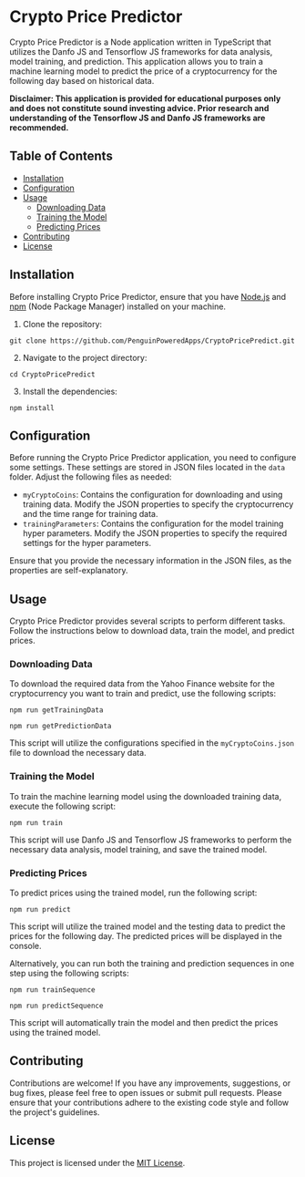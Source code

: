 # Crypto Price Predictor

Crypto Price Predictor is a Node application written in TypeScript that utilizes the Danfo JS and Tensorflow JS frameworks for data analysis, model training, and prediction. This application allows you to train a machine learning model to predict the price of a cryptocurrency for the following day based on historical data.

**Disclaimer: This application is provided for educational purposes only and does not constitute sound investing advice. Prior research and understanding of the Tensorflow JS and Danfo JS frameworks are recommended.**

## Table of Contents

- [Installation](#installation)
- [Configuration](#configuration)
- [Usage](#usage)
  - [Downloading Data](#downloading-data)
  - [Training the Model](#training-the-model)
  - [Predicting Prices](#predicting-prices)
- [Contributing](#contributing)
- [License](#license)

## Installation

Before installing Crypto Price Predictor, ensure that you have [Node.js](https://nodejs.org/) and [npm](https://www.npmjs.com/) (Node Package Manager) installed on your machine.

1. Clone the repository:

```shell
git clone https://github.com/PenguinPoweredApps/CryptoPricePredict.git
```

2. Navigate to the project directory:

```shell
cd CryptoPricePredict
```

3. Install the dependencies:

```shell
npm install
```

## Configuration

Before running the Crypto Price Predictor application, you need to configure some settings. These settings are stored in JSON files located in the `data` folder. Adjust the following files as needed:

- `myCryptoCoins`: Contains the configuration for downloading and using training data. Modify the JSON properties to specify the cryptocurrency and the time range for training data.
- `trainingParameters`: Contains the configuration for the model training hyper parameters. Modify the JSON properties to specify the required settings for the hyper parameters.

Ensure that you provide the necessary information in the JSON files, as the properties are self-explanatory.

## Usage

Crypto Price Predictor provides several scripts to perform different tasks. Follow the instructions below to download data, train the model, and predict prices.

### Downloading Data

To download the required data from the Yahoo Finance website for the cryptocurrency you want to train and predict, use the following scripts:

```shell
npm run getTrainingData
```
```shell
npm run getPredictionData
```

This script will utilize the configurations specified in the `myCryptoCoins.json` file to download the necessary data.

### Training the Model

To train the machine learning model using the downloaded training data, execute the following script:

```shell
npm run train
```

This script will use Danfo JS and Tensorflow JS frameworks to perform the necessary data analysis, model training, and save the trained model.

### Predicting Prices

To predict prices using the trained model, run the following script:

```shell
npm run predict
```

This script will utilize the trained model and the testing data to predict the prices for the following day. The predicted prices will be displayed in the console.

Alternatively, you can run both the training and prediction sequences in one step using the following scripts:

```shell
npm run trainSequence
```
```shell
npm run predictSequence
```

This script will automatically train the model and then predict the prices using the trained model.

## Contributing

Contributions are welcome! If you have any improvements, suggestions, or bug fixes, please feel free to open issues or submit pull requests. Please ensure that your contributions adhere to the existing code style and follow the project's guidelines.

## License

This project is licensed under the [MIT License](LICENSE).

